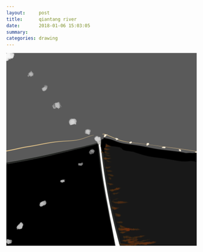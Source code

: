 ```yaml
---
layout:     post
title:      qiantang river
date:       2018-01-06 15:03:05
summary:    
categories: drawing
---
```

![qiantang river](/images/diary/qiantang-river.png ".")
